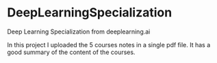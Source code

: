 # DeepLearningSpecialization
Deep Learning Specialization from deeplearning.ai

In this project I uploaded the 5 courses notes in a single pdf file. It has a good summary of the content of the courses.
